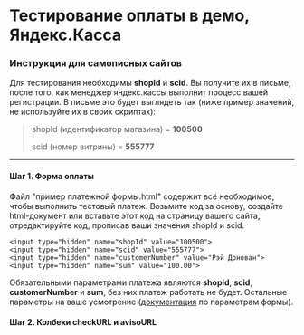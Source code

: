 Тестирование оплаты в демо, Яндекс.Касса
========================================
### Инструкция для самописных сайтов

Для тестирования необходимы **shopId** и **scid**. Вы получите их в письме, после того, как менеджер яндекс.кассы выполнит процесс вашей регистрации. В письме это будет выглядеть так (ниже пример значений, не используйте их в своих скриптах):
> shopId (идентификатор магазина) = **100500**
>
> scid (номер витрины) = **555777**

---
#### Шаг 1. Форма оплаты
Файл "пример платежной формы.html" содержит всё необходимое, чтобы выполнить тестовый платеж. Возьмите код за основу, создайте html-документ или вставьте этот код на страницу вашего сайта, отредактируйте код, прописав ваши значения shopId и scid.

    <input type="hidden" name="shopId" value="100500">
    <input type="hidden" name="scid" value="555777">
    <input type="hidden" name="customerNumber" value="Рэй Донован">
    <input type="hidden" name="sum" value="100.00">

Обязательными параметрами платежа являются **shopId**, **scid**, **customerNumber** и **sum**, без них платеж работать не будет. Остальные параметры на ваше усмотрение ([документация](https://tech.yandex.ru/money/doc/payment-solution/payment-form/payment-form-http-docpage/) по параметрам формы).

#### Шаг 2. Колбеки checkURL и avisoURL
